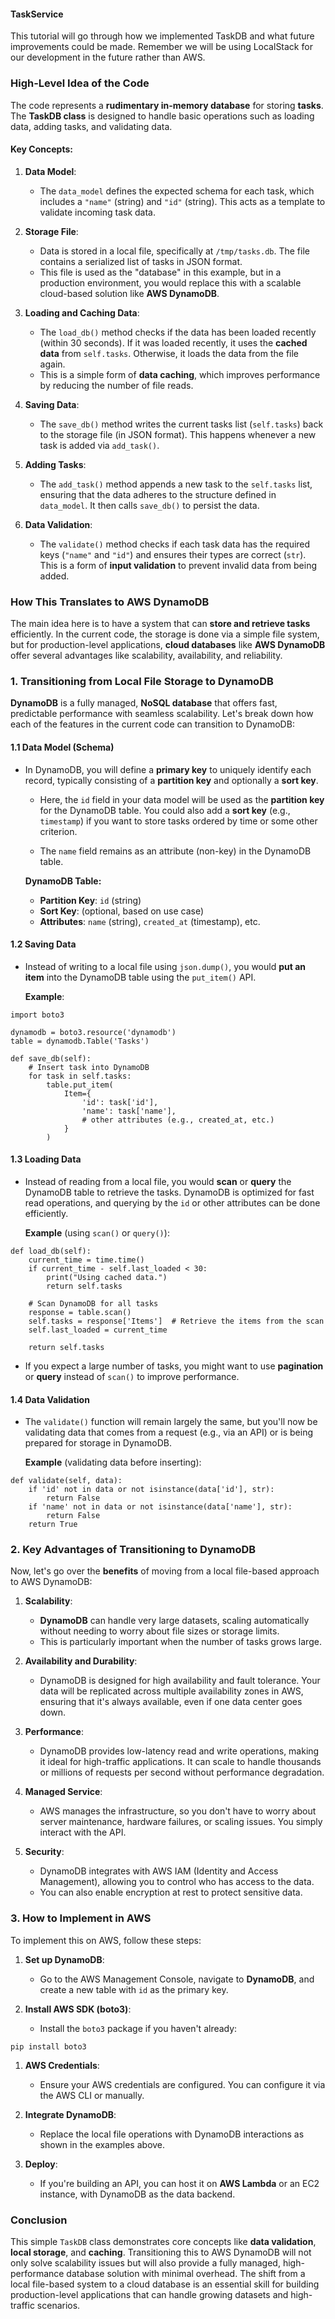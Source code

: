 #### TaskService

This tutorial will go through how we implemented TaskDB and what future improvements could be made. Remember we will be using LocalStack for our development in the future rather than AWS. 

### High-Level Idea of the Code

The code represents a **rudimentary in-memory database** for storing **tasks**. The **TaskDB class** is designed to handle basic operations such as loading data, adding tasks, and validating data.

#### Key Concepts:

1.  **Data Model**:

    -   The `data_model` defines the expected schema for each task, which includes a `"name"` (string) and `"id"` (string). This acts as a template to validate incoming task data.
2.  **Storage File**:

    -   Data is stored in a local file, specifically at `/tmp/tasks.db`. The file contains a serialized list of tasks in JSON format.
    -   This file is used as the "database" in this example, but in a production environment, you would replace this with a scalable cloud-based solution like **AWS DynamoDB**.
3.  **Loading and Caching Data**:

    -   The `load_db()` method checks if the data has been loaded recently (within 30 seconds). If it was loaded recently, it uses the **cached data** from `self.tasks`. Otherwise, it loads the data from the file again.
    -   This is a simple form of **data caching**, which improves performance by reducing the number of file reads.
4.  **Saving Data**:

    -   The `save_db()` method writes the current tasks list (`self.tasks`) back to the storage file (in JSON format). This happens whenever a new task is added via `add_task()`.
5.  **Adding Tasks**:

    -   The `add_task()` method appends a new task to the `self.tasks` list, ensuring that the data adheres to the structure defined in `data_model`. It then calls `save_db()` to persist the data.
6.  **Data Validation**:

    -   The `validate()` method checks if each task data has the required keys (`"name"` and `"id"`) and ensures their types are correct (`str`). This is a form of **input validation** to prevent invalid data from being added.

### How This Translates to AWS DynamoDB

The main idea here is to have a system that can **store and retrieve tasks** efficiently. In the current code, the storage is done via a simple file system, but for production-level applications, **cloud databases** like **AWS DynamoDB** offer several advantages like scalability, availability, and reliability.

### 1\. **Transitioning from Local File Storage to DynamoDB**

**DynamoDB** is a fully managed, **NoSQL database** that offers fast, predictable performance with seamless scalability. Let's break down how each of the features in the current code can transition to DynamoDB:

#### 1.1 **Data Model (Schema)**

-   In DynamoDB, you will define a **primary key** to uniquely identify each record, typically consisting of a **partition key** and optionally a **sort key**.

    -   Here, the `id` field in your data model will be used as the **partition key** for the DynamoDB table. You could also add a **sort key** (e.g., `timestamp`) if you want to store tasks ordered by time or some other criterion.

    -   The `name` field remains as an attribute (non-key) in the DynamoDB table.

    **DynamoDB Table:**

    -   **Partition Key**: `id` (string)
    -   **Sort Key**: (optional, based on use case)
    -   **Attributes**: `name` (string), `created_at` (timestamp), etc.

#### 1.2 **Saving Data**

-   Instead of writing to a local file using `json.dump()`, you would **put an item** into the DynamoDB table using the `put_item()` API.

    **Example**:

```
import boto3

dynamodb = boto3.resource('dynamodb')
table = dynamodb.Table('Tasks')

def save_db(self):
    # Insert task into DynamoDB
    for task in self.tasks:
        table.put_item(
            Item={
                'id': task['id'],
                'name': task['name'],
                # other attributes (e.g., created_at, etc.)
            }
        )

```

#### 1.3 **Loading Data**

-   Instead of reading from a local file, you would **scan** or **query** the DynamoDB table to retrieve the tasks. DynamoDB is optimized for fast read operations, and querying by the `id` or other attributes can be done efficiently.

    **Example** (using `scan()` or `query()`):

```
def load_db(self):
    current_time = time.time()
    if current_time - self.last_loaded < 30:
        print("Using cached data.")
        return self.tasks
    
    # Scan DynamoDB for all tasks
    response = table.scan()
    self.tasks = response['Items']  # Retrieve the items from the scan
    self.last_loaded = current_time
    
    return self.tasks

```

-   If you expect a large number of tasks, you might want to use **pagination** or **query** instead of `scan()` to improve performance.

#### 1.4 **Data Validation**

-   The `validate()` function will remain largely the same, but you'll now be validating data that comes from a request (e.g., via an API) or is being prepared for storage in DynamoDB.

    **Example** (validating data before inserting):

```
def validate(self, data):
    if 'id' not in data or not isinstance(data['id'], str):
        return False
    if 'name' not in data or not isinstance(data['name'], str):
        return False
    return True
```

### 2\. **Key Advantages of Transitioning to DynamoDB**

Now, let's go over the **benefits** of moving from a local file-based approach to AWS DynamoDB:

1.  **Scalability**:

    -   **DynamoDB** can handle very large datasets, scaling automatically without needing to worry about file sizes or storage limits.
    -   This is particularly important when the number of tasks grows large.
2.  **Availability and Durability**:

    -   DynamoDB is designed for high availability and fault tolerance. Your data will be replicated across multiple availability zones in AWS, ensuring that it's always available, even if one data center goes down.
3.  **Performance**:

    -   DynamoDB provides low-latency read and write operations, making it ideal for high-traffic applications. It can scale to handle thousands or millions of requests per second without performance degradation.
4.  **Managed Service**:

    -   AWS manages the infrastructure, so you don't have to worry about server maintenance, hardware failures, or scaling issues. You simply interact with the API.
5.  **Security**:

    -   DynamoDB integrates with AWS IAM (Identity and Access Management), allowing you to control who has access to the data.
    -   You can also enable encryption at rest to protect sensitive data.

### 3\. **How to Implement in AWS**

To implement this on AWS, follow these steps:

1.  **Set up DynamoDB**:

    -   Go to the AWS Management Console, navigate to **DynamoDB**, and create a new table with `id` as the primary key.
2.  **Install AWS SDK (boto3)**:

    -   Install the `boto3` package if you haven't already:
```
pip install boto3
```

1.  **AWS Credentials**:

    -   Ensure your AWS credentials are configured. You can configure it via the AWS CLI or manually.
2.  **Integrate DynamoDB**:

    -   Replace the local file operations with DynamoDB interactions as shown in the examples above.
3.  **Deploy**:

    -   If you're building an API, you can host it on **AWS Lambda** or an EC2 instance, with DynamoDB as the data backend.

### Conclusion

This simple `TaskDB` class demonstrates core concepts like **data validation**, **local storage**, and **caching**. Transitioning this to AWS DynamoDB will not only solve scalability issues but will also provide a fully managed, high-performance database solution with minimal overhead. The shift from a local file-based system to a cloud database is an essential skill for building production-level applications that can handle growing datasets and high-traffic scenarios.

